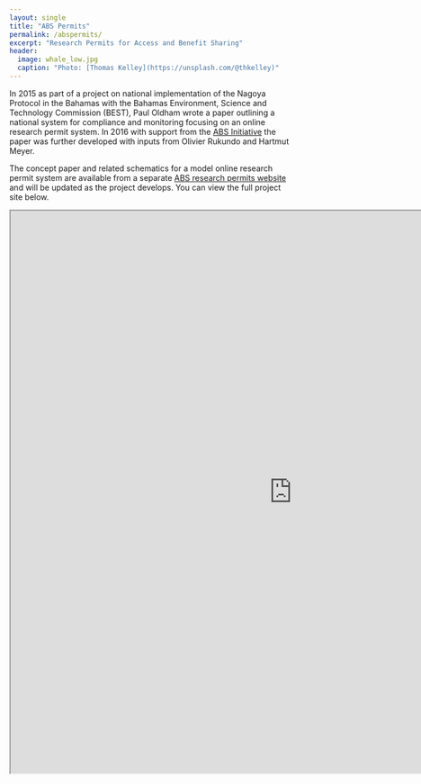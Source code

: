 ```yaml
---
layout: single
title: "ABS Permits"
permalink: /abspermits/
excerpt: "Research Permits for Access and Benefit Sharing"
header:
  image: whale_low.jpg
  caption: "Photo: [Thomas Kelley](https://unsplash.com/@thkelley)"
---
```


In 2015 as part of a project on national implementation of the Nagoya Protocol in the Bahamas with the Bahamas Environment, Science and Technology Commission (BEST), Paul Oldham wrote a paper outlining a national system for compliance and monitoring focusing on an online research permit system. In 2016 with support from the [ABS Initiative](http://www.abs-initiative.info) the paper was further developed with inputs from Olivier Rukundo and Hartmut Meyer. 

The concept paper and related schematics for a model online research permit system are available from a separate [ABS research permits website](http://abspermits.net/) and will be updated as the project develops. You can view the full project site below.

<iframe align = "center" width = "1000" height = "1000" src="http://abspermits.net"/>
